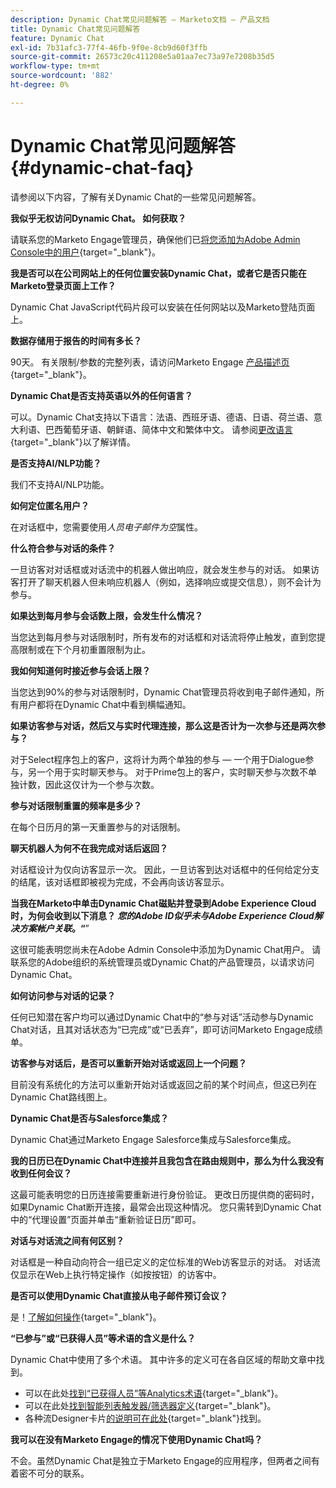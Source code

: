 ```yaml
---
description: Dynamic Chat常见问题解答 — Marketo文档 — 产品文档
title: Dynamic Chat常见问题解答
feature: Dynamic Chat
exl-id: 7b31afc3-77f4-46fb-9f0e-8cb9d60f3ffb
source-git-commit: 26573c20c411208e5a01aa7ec73a97e7208b35d5
workflow-type: tm+mt
source-wordcount: '882'
ht-degree: 0%

---
```


# Dynamic Chat常见问题解答 {#dynamic-chat-faq}

请参阅以下内容，了解有关Dynamic Chat的一些常见问题解答。

**我似乎无权访问Dynamic Chat。 如何获取？**

请联系您的Marketo Engage管理员，确保他们已[将您添加为Adobe Admin Console中的用户](/help/marketo/product-docs/demand-generation/dynamic-chat/setup-and-configuration/add-or-remove-chat-users.md#add-a-chat-user){target="_blank"}。

**我是否可以在公司网站上的任何位置安装Dynamic Chat，或者它是否只能在Marketo登录页面上工作？**

Dynamic Chat JavaScript代码片段可以安装在任何网站以及Marketo登陆页面上。

**数据存储用于报告的时间有多长？**

90天。 有关限制/参数的完整列表，请访问Marketo Engage [产品描述页](https://helpx.adobe.com/cn/legal/product-descriptions/adobe-marketo-engage---product-description.html){target="_blank"}。

**Dynamic Chat是否支持英语以外的任何语言？**

可以。Dynamic Chat支持以下语言：法语、西班牙语、德语、日语、荷兰语、意大利语、巴西葡萄牙语、朝鲜语、简体中文和繁体中文。 请参阅[更改语言](/help/marketo/product-docs/demand-generation/dynamic-chat/dynamic-chat-overview.md#changing-the-language){target="_blank"}以了解详情。

**是否支持AI/NLP功能？**

我们不支持AI/NLP功能。

**如何定位匿名用户？**

在对话框中，您需要使用&#x200B;_人员电子邮件为空_&#x200B;属性。

**什么符合参与对话的条件？**

一旦访客对对话框或对话流中的机器人做出响应，就会发生参与的对话。 如果访客打开了聊天机器人但未响应机器人（例如，选择响应或提交信息），则不会计为参与。

**如果达到每月参与会话数上限，会发生什么情况？**

当您达到每月参与对话限制时，所有发布的对话框和对话流将停止触发，直到您提高限制或在下个月初重置限制为止。

**我如何知道何时接近参与会话上限？**

当您达到90%的参与对话限制时，Dynamic Chat管理员将收到电子邮件通知，所有用户都将在Dynamic Chat中看到横幅通知。

**如果访客参与对话，然后又与实时代理连接，那么这是否计为一次参与还是两次参与？**

对于Select程序包上的客户，这将计为两个单独的参与 — 一个用于Dialogue参与，另一个用于实时聊天参与。 对于Prime包上的客户，实时聊天参与次数不单独计数，因此这仅计为一个参与次数。

**参与对话限制重置的频率是多少？**

在每个日历月的第一天重置参与的对话限制。

**聊天机器人为何不在我完成对话后返回？**

对话框设计为仅向访客显示一次。 因此，一旦访客到达对话框中的任何给定分支的结尾，该对话框即被视为完成，不会再向该访客显示。

**当我在Marketo中单击Dynamic Chat磁贴并登录到Adobe Experience Cloud时，为何会收到以下消息？ _您的Adobe ID似乎未与Adobe Experience Cloud解决方案帐户关联_。“**”

这很可能表明您尚未在Adobe Admin Console中添加为Dynamic Chat用户。 请联系您的Adobe组织的系统管理员或Dynamic Chat的产品管理员，以请求访问Dynamic Chat。

**如何访问参与对话的记录？**

任何已知潜在客户均可以通过Dynamic Chat中的“参与对话”活动参与Dynamic Chat对话，且其对话状态为“已完成”或“已丢弃”，即可访问Marketo Engage成绩单。

**访客参与对话后，是否可以重新开始对话或返回上一个问题？**

目前没有系统化的方法可以重新开始对话或返回之前的某个时间点，但这已列在Dynamic Chat路线图上。

**Dynamic Chat是否与Salesforce集成？**

Dynamic Chat通过Marketo Engage Salesforce集成与Salesforce集成。

**我的日历已在Dynamic Chat中连接并且我包含在路由规则中，那么为什么我没有收到任何会议？**

这最可能表明您的日历连接需要重新进行身份验证。 更改日历提供商的密码时，如果Dynamic Chat断开连接，最常会出现这种情况。 您只需转到Dynamic Chat中的“代理设置”页面并单击“重新验证日历”即可。

**对话与对话流之间有何区别？**

对话框是一种自动向符合一组已定义的定位标准的Web访客显示的对话。 对话流仅显示在Web上执行特定操作（如按按钮）的访客中。

**是否可以使用Dynamic Chat直接从电子邮件预订会议？**

是！[了解如何操作](https://nation.marketo.com/t5/product-blogs/using-dynamic-chat-conversational-flows-for-meeting-booking/ba-p/340936){target="_blank"}。

**“已参与”或“已获得人员”等术语的含义是什么？**

Dynamic Chat中使用了多个术语。 其中许多的定义可在各自区域的帮助文章中找到。

* 可以在此处[找到“已获得人员”等Analytics术语](/help/marketo/product-docs/demand-generation/dynamic-chat/analytics.md#definitions){target="_blank"}。
* 可以在此处[找到智能列表触发器/筛选器定义](/help/marketo/product-docs/demand-generation/dynamic-chat/dynamic-chat-activities.md#definitions){target="_blank"}。
* 各种流Designer卡片[的说明可在此处](/help/marketo/product-docs/demand-generation/dynamic-chat/automated-chat/stream-designer.md#stream-designer-cards){target="_blank"}找到。

**我可以在没有Marketo Engage的情况下使用Dynamic Chat吗？**

不会。虽然Dynamic Chat是独立于Marketo Engage的应用程序，但两者之间有着密不可分的联系。
